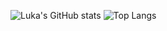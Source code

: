 <!--
**Lukatjee/Lukatjee** is a ✨ _special_ ✨ repository because its `README.md` (this file) appears on your GitHub profile.

Here are some ideas to get you started:

- 🔭 I’m currently working on ...
- 🌱 I’m currently learning ...
- 👯 I’m looking to collaborate on ...
- 🤔 I’m looking for help with ...
- 💬 Ask me about ...
- 📫 How to reach me: ...
- 😄 Pronouns: ...
- ⚡ Fun fact: ...
-->


![Luka's GitHub stats](https://github-readme-stats.vercel.app/api?username=Lukatjee&count_private=true&show_icons=true&theme=cobalt)
![Top Langs](https://github-readme-stats.vercel.app/api/top-langs/?username=Lukatjee)
